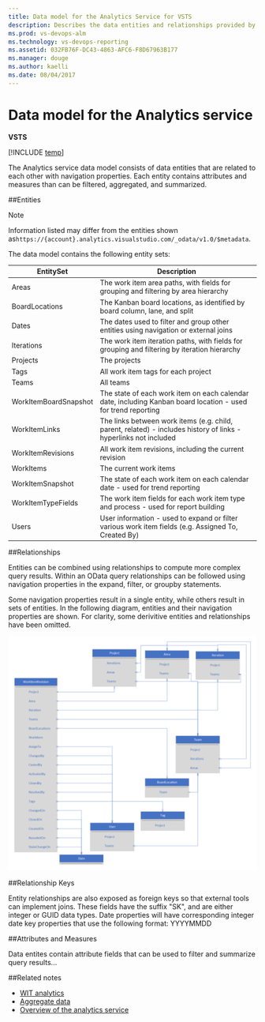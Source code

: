 ```yaml
---
title: Data model for the Analytics Service for VSTS  
description: Describes the data entities and relationships provided by the Analytics service for Visual Studio Team Services (VSTS) 
ms.prod: vs-devops-alm
ms.technology: vs-devops-reporting
ms.assetid: 032FB76F-DC43-4863-AFC6-F8D67963B177  
ms.manager: douge
ms.author: kaelli
ms.date: 08/04/2017
---
```


# Data model for the Analytics service  

**VSTS**  

[!INCLUDE [temp](../_shared/analytics-preview.md)]


The Analytics service data model consists of data entities that are related to each other with navigation properties. Each entity contains attributes and measures than can be filtered, aggregated, and summarized.  

##Entities  

>[!NOTE]  
>Information listed may differ from the entities shown as```https://{account}.analytics.visualstudio.com/_odata/v1.0/$metadata```.  

The data model contains the following entity sets:  

| EntitySet | Description|  
|--------|------------|  
|Areas | The work item area paths, with fields for grouping and filtering by area hierarchy |  
|BoardLocations | The Kanban board locations, as identified by board column, lane, and split |  
|Dates | The dates used to filter and group other entities using navigation or external joins|  
|Iterations | The work item iteration paths, with fields for grouping and filtering by iteration hierarchy |  
|Projects | The projects|  
|Tags | All work item tags for each project|  
|Teams | All teams|  
|WorkItemBoardSnapshot | The state of each work item on each calendar date, including Kanban board location - used for trend reporting|  
|WorkItemLinks | The links between work items (e.g. child, parent, related) - includes history of links - hyperlinks not included  
|WorkItemRevisions | All work item revisions, including the current revision|  
|WorkItems | The current work items|  
|WorkItemSnapshot | The state of each work item on each calendar date - used for trend reporting|  
|WorkItemTypeFields | The work item fields for each work item type and process - used for report building|  
|Users | User information - used to expand or filter various work item fields (e.g. Assigned To, Created By)|  

##Relationships

Entities can be combined using relationships to compute more complex query results. Within an OData query relationships can be followed using navigation properties in the expand, filter, or groupby statements.

Some navigation properties result in a single entity, while others result in sets of entities. In the following diagram, entities and their navigation properties are shown.  For clarity, some derivitive entities and relationships have been omitted.

![Analytics Service Data Model](_img/datamodel.png)

##Relationship Keys

 Entity relationships are also exposed as foreign keys so that external tools can implement joins. These fields have the suffix "SK", and are either integer or GUID data types. Date properties will have corresponding integer date key properties that use the following format: YYYYMMDD

##Attributes and Measures

Data entites contain attribute fields that can be used to filter and summarize query results...




##Related notes 

- [WIT analytics](wit-analytics.md)  
- [Aggregate data](aggregated-data-analytics.md)
- [Overview of the analytics service](overview-analytics-service.md)


